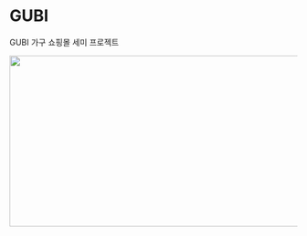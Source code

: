 # GUBI
GUBI 가구 쇼핑몰 세미 프로젝트



<a href="https://github.com/devxb/gitanimals">
<img
  src="https://render.gitanimals.org/farms/dev-mjung"
  width="600"
  height="300"
/>
</a>                           



